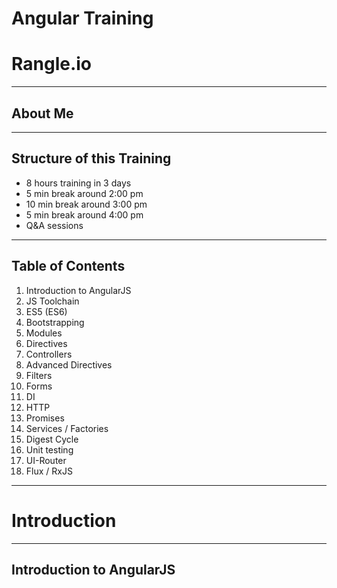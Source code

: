 # Angular Training

# Rangle.io

---

## About Me

---

## Structure of this Training

- 8 hours training in 3 days
- 5 min break around 2:00 pm
- 10 min break around 3:00 pm
- 5 min break around 4:00 pm
- Q&A sessions

---

## Table of Contents

1. Introduction to AngularJS
1. JS Toolchain
1. ES5 (ES6)
1. Bootstrapping
1. Modules
1. Directives
1. Controllers
1. Advanced Directives
1. Filters
1. Forms
1. DI
1. HTTP
1. Promises
1. Services / Factories
1. Digest Cycle
1. Unit testing
1. UI-Router
1. Flux / RxJS

---

# Introduction

---

## Introduction to AngularJS